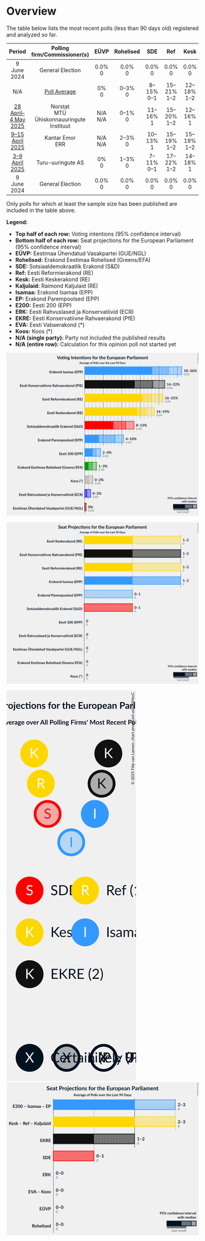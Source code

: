 # Overview

The table below lists the most recent polls (less than 90 days old) registered and analyzed so far.

| Period     | Polling firm/Commissioner(s) | EÜVP | Rohelised | SDE | Ref | Kesk | Kaljulaid | Isamaa | EP | E200 | ERK | EKRE | EVA | Koos |
|:----------:|:----------------------------:|:--:|:--:|:--:|:--:|:--:|:--:|:--:|:--:|:--:|:--:|:--:|:--:|:--:|
| 9 June 2024 | General Election | 0.0% <br> 0 | 0.0% <br> 0 | 0.0% <br> 0 | 0.0% <br> 0 | 0.0% <br> 0 | 0.0% <br> 0 | 0.0% <br> 0 | 0.0% <br> 0 | 0.0% <br> 0 | 0.0% <br> 0 | 0.0% <br> 0 | 0.0% <br> 0 | 0.0% <br> 0 |
| N/A | [Poll Average](average.html) | 0% <br> 0 | 0–3% <br> 0 | 8–15% <br> 0–1 | 15–21% <br> 1–2 | 12–18% <br> 1–2 | N/A <br> N/A | 18–32% <br> 1–3 | 6–10% <br> 0–1 | 1–4% <br> 0 | 0–2% <br> 0 | 12–21% <br> 1–2 | N/A <br> N/A | 0–2% <br> 0 |
| [28 April–4 May 2025](2025-05-04-Norstat.html) | Norstat <br> MTÜ Ühiskonnauuringute Instituut | N/A <br> N/A | 0–1% <br> 0 | 11–16% <br> 1 | 15–20% <br> 1–2 | 12–16% <br> 1 | N/A <br> N/A | 27–33% <br> 2–3 | 6–9% <br> 0 | 1–3% <br> 0 | N/A <br> N/A | 12–16% <br> 1 | N/A <br> N/A | N/A <br> N/A |
| [9–15 April 2025](2025-04-15-KantarEmor.html) | Kantar Emor <br> ERR | N/A <br> N/A | 2–3% <br> 0 | 10–13% <br> 1 | 15–19% <br> 1–2 | 15–19% <br> 1–2 | N/A <br> N/A | 21–25% <br> 2 | 7–10% <br> 0–1 | 2–4% <br> 0 | 1–2% <br> 0 | 13–17% <br> 1 | N/A <br> N/A | 1–2% <br> 0 |
| [3–9 April 2025](2025-04-09-Turu-uuringuteAS.html) | Turu-uuringute AS | 0% <br> 0 | 1–3% <br> 0 | 7–11% <br> 0–1 | 17–22% <br> 1–2 | 14–18% <br> 1 | N/A <br> N/A | 18–23% <br> 1–2 | 7–11% <br> 0–1 | 2–4% <br> 0 | 0% <br> 0 | 17–22% <br> 1–2 | N/A <br> N/A | 0–2% <br> 0 |
| 9 June 2024 | General Election | 0.0% <br> 0 | 0.0% <br> 0 | 0.0% <br> 0 | 0.0% <br> 0 | 0.0% <br> 0 | 0.0% <br> 0 | 0.0% <br> 0 | 0.0% <br> 0 | 0.0% <br> 0 | 0.0% <br> 0 | 0.0% <br> 0 | 0.0% <br> 0 | 0.0% <br> 0 |

Only polls for which at least the sample size has been published are included in the table above.

**Legend:**
+ **Top half of each row:** Voting intentions (95% confidence interval)
+ **Bottom half of each row:** Seat projections for the European Parliament (95% confidence interval)
+ **EÜVP:** Eestimaa Ühendatud Vasakpartei (GUE/NGL)
+ **Rohelised:** Erakond Eestimaa Rohelised (Greens/EFA)
+ **SDE:** Sotsiaaldemokraatlik Erakond (S&D)
+ **Ref:** Eesti Reformierakond (RE)
+ **Kesk:** Eesti Keskerakond (RE)
+ **Kaljulaid:** Raimond Kaljulaid (RE)
+ **Isamaa:** Erakond Isamaa (EPP)
+ **EP:** Erakond Parempoolsed (EPP)
+ **E200:** Eesti 200 (EPP)
+ **ERK:** Eesti Rahvuslased ja Konservatiivid (ECR)
+ **EKRE:** Eesti Konservatiivne Rahvaerakond (PfE)
+ **EVA:** Eesti Vabaerakond (*)
+ **Koos:** Koos (*)
+ **N/A (single party):** Party not included the published results
+ **N/A (entire row):** Calculation for this opinion poll not started yet


![Graph with voting intentions not yet produced](average.png "Voting Intentions")

![Graph with seats not yet produced](average-seats.png "Seats")

![Graph with seating plan not yet produced](average-seating-plan.png "Seating Plan")
![Graph with coalitions seats not yet produced](average-coalitions-seats.png "Coalitions Seats")
